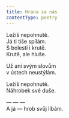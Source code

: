 ```yaml
---
title: Hrana za nás
contentType: poetry
---
```


<section>

Ležíš nepohnutě.  
Já ti tiše spílám.  
S bolestí i krutě.  
Krutě, ale hluše.

</section>

<section>

Už ani svým slovům  
v ústech neustýlám.

</section>

<section>

Ležíš nepohnutě.  
Náhrobek své duše.

</section>

<section>

— — —  
A já — hrob svůj líbám.

</section>
